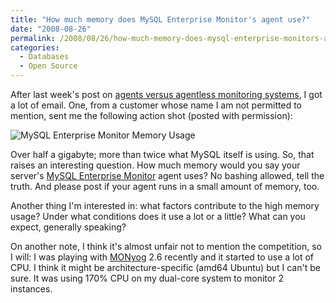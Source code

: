 ```yaml
---
title: "How much memory does MySQL Enterprise Monitor's agent use?"
date: "2008-08-26"
permalink: /2008/08/26/how-much-memory-does-mysql-enterprise-monitors-agent-use/
categories:
  - Databases
  - Open Source
---
```

After last week's post on [agents versus agentless monitoring systems][1], I got a lot of email. One, from a customer whose name I am not permitted to mention, sent me the following action shot (posted with permission):

![MySQL Enterprise Monitor Memory Usage][2]

<!--more-->

Over half a gigabyte; more than twice what MySQL itself is using. So, that raises an interesting question. How much memory would you say your server's [MySQL Enterprise Monitor][3] agent uses? No bashing allowed, tell the truth. And please post if your agent runs in a small amount of memory, too.

Another thing I'm interested in: what factors contribute to the high memory usage? Under what conditions does it use a lot or a little? What can you expect, generally speaking?

On another note, I think it's almost unfair not to mention the competition, so I will: I was playing with [MONyog][4] 2.6 recently and it started to use a lot of CPU. I think it might be architecture-specific (amd64 Ubuntu) but I can't be sure. It was using 170% CPU on my dual-core system to monitor 2 instances.

 [1]: http://www.xaprb.com/blog/2008/08/21/is-agent-based-or-agentless-monitoring-best/
 [2]: http://www.xaprb.com/blog/wp-content/uploads/2008/08/mysql-enterprise-monitor.jpg
 [3]: http://www.mysql.com/
 [4]: http://www.webyog.com/
